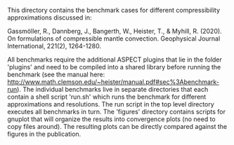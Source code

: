 This directory contains the benchmark cases for different compressibility
approximations discussed in:

Gassmöller, R., Dannberg, J., Bangerth, W., Heister, T., & Myhill, R. (2020). On formulations of compressible mantle convection. Geophysical Journal International, 221(2), 1264-1280.

All benchmarks require the additional ASPECT plugins that lie in the folder
'plugins' and need to be compiled into a shared library before running the
benchmark (see the manual here:
http://www.math.clemson.edu/~heister/manual.pdf#sec%3Abenchmark-run). The
individual benchmarks live in separate directories that each contain a shell
script 'run.sh' which runs the benchmark for different approximations and
resolutions. The run script in the top level directory executes all benchmarks
in turn. The 'figures' directory contains scripts for gnuplot that will
organize the results into convergence plots (no need to copy files around). The
resulting plots can be directly compared against the figures in the
publication.
